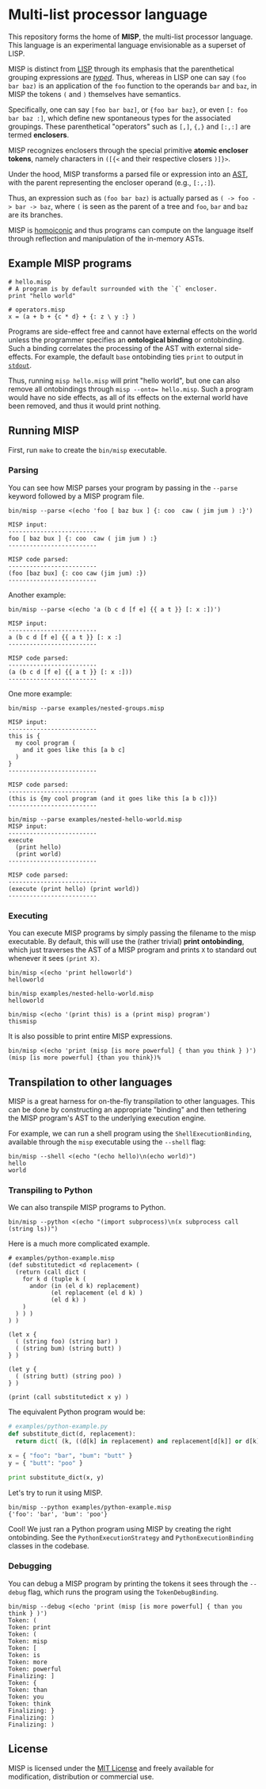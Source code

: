 # Multi-list processor language

This repository forms the home of **MISP**, the multi-list processor language. This language
is an experimental language envisionable as a superset of LISP.

MISP is distinct from [LISP](https://en.wikipedia.org/wiki/Lisp_(programming_language)) through
its emphasis that the parenthetical grouping expressions are [*typed*](https://en.wikipedia.org/wiki/Type_theory).
Thus, whereas in LISP one can say `(foo bar baz)` is an application of the `foo` function to the
operands `bar` and `baz`, in MISP the tokens `(` and `)` themselves have semantics.

Specifically, one can say `[foo bar baz]`, or `{foo bar baz}`, or even `[: foo bar baz :]`, which
define new spontaneous types for the associated groupings. These parenthetical
"operators" such as `[,]`, `{,}` and `[:,:]` are termed **enclosers**.

MISP recognizes enclosers through the special primitive **atomic encloser tokens**,
namely characters in `([{<` and their respective closers `)]}>`. 

Under the hood, MISP transforms a parsed file or expression into an [AST](https://en.wikipedia.org/wiki/Abstract_syntax_tree),
with the parent representing the encloser operand (e.g., `[:,:]`).

Thus, an expression such as `(foo bar baz)` is actually parsed as `( -> foo -> bar -> baz`,
where `(` is seen as the parent of a tree and `foo`, `bar` and `baz` are its branches.

MISP is [homoiconic](https://en.wikipedia.org/wiki/Homoiconicity) and thus programs
can compute on the language itself through reflection and manipulation of the in-memory ASTs.

## Example MISP programs


```
# hello.misp
# A program is by default surrounded with the `{` encloser.
print "hello world"
```

```
# operators.misp
x = (a + b + {c * d} + {: z \ y :} )
```

Programs are side-effect free and cannot have external effects on the world unless
the programmer specifies an **ontological binding** or ontobinding. Such a binding correlates
the processing of the AST with external side-effects. For example, the
default `base` ontobinding ties `print` to output in [`stdout`](https://en.wikipedia.org/wiki/Standard_streams).

Thus, running `misp hello.misp` will print "hello world", but one
can also remove all ontobindings through `misp --onto= hello.misp`. Such
a program would have no side effects, as all of its effects on the external
world have been removed, and thus it would print nothing.

## Running MISP

First, run `make` to create the `bin/misp` executable.

### Parsing

You can see how MISP parses your program by passing in the `--parse` keyword
followed by a MISP program file.

```
bin/misp --parse <(echo 'foo [ baz bux ] {: coo  caw ( jim jum ) :}')

MISP input:
-------------------------
foo [ baz bux ] {: coo  caw ( jim jum ) :}
-------------------------

MISP code parsed:
-------------------------
(foo [baz bux] {: coo caw (jim jum) :})
-------------------------
```

Another example:

```
bin/misp --parse <(echo 'a (b c d [f e] {{ a t }} [: x :])')

MISP input:
-------------------------
a (b c d [f e] {{ a t }} [: x :]
-------------------------

MISP code parsed:
-------------------------
(a (b c d [f e] {{ a t }} [: x :]))
-------------------------
```

One more example:

```
bin/misp --parse examples/nested-groups.misp

MISP input:
-------------------------
this is {
  my cool program (
    and it goes like this [a b c]
  )
}
-------------------------

MISP code parsed:
-------------------------
(this is {my cool program (and it goes like this [a b c])})
-------------------------
```

```
bin/misp --parse examples/nested-hello-world.misp
MISP input:
-------------------------
execute
  (print hello)
  (print world)
-------------------------

MISP code parsed:
-------------------------
(execute (print hello) (print world))
-------------------------
```

### Executing

You can execute MISP programs by simply passing the filename to the misp executable.
By default, this will use the (rather trivial) **print ontobinding**, which just
traverses the AST of a MISP program and prints `X` to standard out whenever
it sees `(print X)`.

```
bin/misp <(echo 'print helloworld')
helloworld
```

```
bin/misp examples/nested-hello-world.misp
helloworld
```

```
bin/misp <(echo '(print this) is a (print misp) program')
thismisp
```

It is also possible to print entire MISP expressions.

```
bin/misp <(echo 'print (misp [is more powerful] { than you think } )')
(misp [is more powerful] {than you think})%
```

## Transpilation to other languages

MISP is a great harness for on-the-fly transpilation to other languages. This
can be done by constructing an appropriate "binding" and then tethering the
MISP program's AST to the underlying execution engine.

For example, we can run a shell program using the `ShellExecutionBinding`,
available through the `misp` executable using the `--shell` flag:

```
bin/misp --shell <(echo "(echo hello)\n(echo world)")
hello
world
```

### Transpiling to Python

We can also transpile MISP programs to Python.

```
bin/misp --python <(echo "(import subprocess)\n(x subprocess call (string ls))")
```

Here is a much more complicated example.

```
# examples/python-example.misp
(def substitutedict <d replacement> (
  (return (call dict (
    for k d (tuple k (
      andor (in (el d k) replacement)
            (el replacement (el d k) )
            (el d k) )
    )
  ) ) )
) )

(let x {
  ( (string foo) (string bar) )
  ( (string bum) (string butt) )
} )

(let y {
  ( (string butt) (string poo) )
} )

(print (call substitutedict x y) )
```

The equivalent Python program would be:

```py
# examples/python-example.py
def substitute_dict(d, replacement):
  return dict( (k, ((d[k] in replacement) and replacement[d[k]] or d[k])) for k in d )

x = { "foo": "bar", "bum": "butt" }
y = { "butt": "poo" }

print substitute_dict(x, y)
```

Let's try to run it using MISP.

```
bin/misp --python examples/python-example.misp
{'foo': 'bar', 'bum': 'poo'}
```

Cool! We just ran a Python program using MISP by creating the right ontobinding.
See the `PythonExecutionStrategy` and `PythonExecutionBinding` classes in the codebase.

### Debugging

You can debug a MISP program by printing the tokens it sees through the `--debug` flag, which
runs the program using the `TokenDebugBinding`.

```
bin/misp --debug <(echo 'print (misp [is more powerful] { than you think } )')
Token: (
Token: print
Token: (
Token: misp
Token: [
Token: is
Token: more
Token: powerful
Finalizing: ]
Token: {
Token: than
Token: you
Token: think
Finalizing: }
Finalizing: )
Finalizing: )
```

## License

MISP is licensed under the [MIT License](LICENSE) and freely available for modification,
distribution or commercial use.

